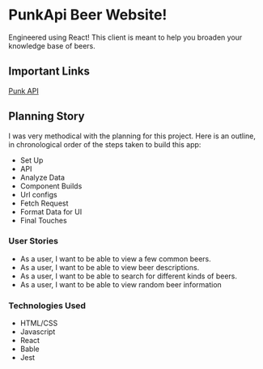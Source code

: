 # PunkApi Beer Website!

Engineered using React! This client is meant to help you broaden your knowledge base of beers.

## Important Links

[Punk API](https://punkapi.com/)

## Planning Story

I was very methodical with the planning for this project. Here is an outline, in chronological order of the steps taken to build this app:

- Set Up
- API
- Analyze Data
- Component Builds
- Url configs
- Fetch Request
- Format Data for UI
- Final Touches

### User Stories

- As a user, I want to be able to view a few common beers.
- As a user, I want to be able to view beer descriptions.
- As a user, I want to be able to search for different kinds of beers.
- As a user, I want to be able to view random beer information

### Technologies Used

- HTML/CSS
- Javascript
- React
- Bable
- Jest
